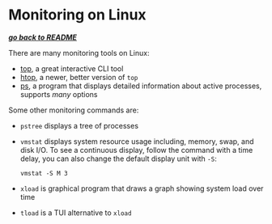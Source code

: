 # Monitoring on Linux

[***go back to README***](/README.md)  

There are many monitoring tools on Linux:

- [top](../commands/top.md), a great interactive CLI tool
- [htop](../commands/htop.md), a newer, better version of `top`
- [ps](../commands/ps.md), a program that displays detailed information about
  active processes, supports *many* options

Some other monitoring commands are:
- `pstree` displays a tree of processes
- `vmstat` displays system resource usage including, memory, swap, and disk
  I/O. To see a continuous display, follow the command with a time delay, you
  can also change the default display unit with `-S`:

      vmstat -S M 3

- `xload` is graphical program that draws a graph showing system load over time
- `tload` is a TUI alternative to `xload`
